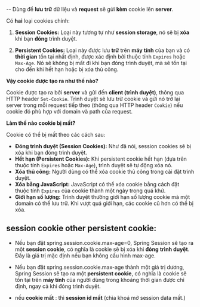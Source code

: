 -- Dùng để **lưu** **trữ** dữ liệu và **request** sẽ gửi **kèm** cookie lên **server**.

Có **hai** loại cookies chính:

1. **Session Cookies:** Loại này tương tự như **session storage**, nó sẽ bị **xóa** khi bạn **đóng** trình duyệt. 

2. **Persistent Cookies:** Loại này được lưu **trữ** trên **máy** **tính** của bạn và có **thời gian** tồn tại nhất định, được xác định bởi thuộc tính `Expires` hoặc `Max-Age`.  Nó sẽ không bị mất đi khi bạn đóng trình duyệt, mà sẽ tồn tại cho đến khi hết hạn hoặc bị xóa thủ công.

**Vậy cookie được tạo ra như thế nào?**

Cookie được tạo ra bởi **server** và gửi đến **client (trình duyệt)**, thông qua HTTP header `Set-Cookie`.  Trình duyệt sẽ lưu trữ cookie và gửi nó trở lại server trong mỗi request tiếp theo (thông qua HTTP header `Cookie`) nếu cookie đó phù hợp với domain và path của request.

**Làm thế nào cookie bị mất?**

Cookie có thể bị mất theo các cách sau:

* **Đóng trình duyệt (Session Cookies):**  Như đã nói, session cookies sẽ bị xóa khi bạn đóng trình duyệt.
* **Hết hạn (Persistent Cookies):**  Khi persistent cookie hết hạn (dựa trên thuộc tính `Expires` hoặc `Max-Age`), trình duyệt sẽ tự động xóa nó.
* **Xóa thủ công:** Người dùng có thể xóa cookie thủ công trong cài đặt trình duyệt.
* **Xóa bằng JavaScript:**  JavaScript có thể xóa cookie bằng cách đặt thuộc tính `Expires` của cookie thành một ngày trong quá khứ.
* **Giới hạn số lượng:** Trình duyệt thường giới hạn số lượng cookie mà một domain có thể lưu trữ.  Khi vượt quá giới hạn, các cookie cũ hơn có thể bị xóa.

## session cookie other persistent cookie:

- Nếu bạn đặt spring.session.cookie.max-age=0, Spring Session sẽ tạo ra một **session cookie**, có nghĩa là cookie sẽ bị xóa khi **đóng** **trình duyệt**. Đây là giá trị mặc định nếu bạn không cấu hình max-age.
    
- Nếu bạn đặt spring.session.cookie.max-age thành một giá trị dương, Spring Session sẽ tạo ra một **persistent cookie**, có nghĩa là cookie sẽ tồn tại trên **máy tính** của người dùng trong khoảng thời gian được chỉ định, ngay cả khi đóng trình duyệt.
    
-  nếu **cookie mất** : thì **session id mất** (chìa khoá mở session data mất.)


